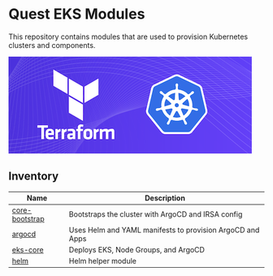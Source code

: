 # Quest EKS Modules
This repository contains modules that are used to provision Kubernetes clusters and components.

![Terraform Kubernetes](./static/terraform-kubernetes.png)

## Inventory
| Name | Description |
|---|---|
| [core-bootstrap](./core-bootstrap/README.md) | Bootstraps the cluster with ArgoCD and IRSA config |
| [argocd](./argocd/README.md) | Uses Helm and YAML manifests to provision ArgoCD and Apps |
| [eks-core](./eks-core/README.md) | Deploys EKS, Node Groups, and ArgoCD |
| [helm](./helm/README.md) | Helm helper module |
